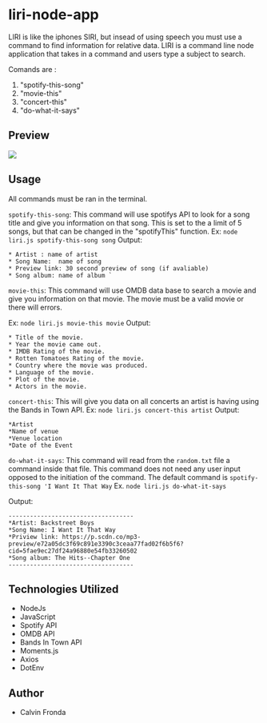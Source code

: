 # liri-node-app

LIRI is like the iphones SIRI, but insead of using speech you must use a command to find information for relative data. LIRI is a command line node application that takes in a command and users type a subject to search. 

Comands are :
1.  "spotify-this-song"
2.  "movie-this"
3.  "concert-this"
4.  "do-what-it-says"

## Preview
![ ](liriapp.gif)

## Usage
All commands must be ran in the terminal. 

`spotify-this-song`: This command will use spotifys API to look for a song title and give you  information on that song. This is set to the a limit of 5 songs, but that can be changed in the "spotifyThis" function. 
Ex: `node liri.js spotify-this-song song`
Output: 
```
* Artist : name of artist
* Song Name:  name of song
* Preview link: 30 second preview of song (if avaliable)
* Song album: name of album `
```
`movie-this`: This command will use OMDB data base to search a movie and give you  information on that movie. The movie must be a valid movie or there will errors. 

Ex: `node liri.js movie-this movie`
Output: 
```
* Title of the movie.
* Year the movie came out.
* IMDB Rating of the movie.
* Rotten Tomatoes Rating of the movie.
* Country where the movie was produced.
* Language of the movie.
* Plot of the movie.
* Actors in the movie.
```

`concert-this`: This will give you data on all concerts an artist is having using the Bands in Town API. 
Ex: `node liri.js concert-this artist`
Output:
```
*Artist
*Name of venue
*Venue location 
*Date of the Event
```

`do-what-it-says`: This command will read from the `random.txt` file a command inside that file. This command does not need any user input opposed to the initiation of the command. The default command is `spotify-this-song 'I Want It That Way`
Ex. `node liri.js do-what-it-says`

Output:
```
-----------------------------------
*Artist: Backstreet Boys
*Song Name: I Want It That Way
*Priview link: https://p.scdn.co/mp3-preview/e72a05dc3f69c891e3390c3ceaa77fad02f6b5f6?cid=5fae9ec27df24a96880e54fb33260502
*Song album: The Hits--Chapter One
-----------------------------------
```
## Technologies Utilized

*   NodeJs
*   JavaScript
*   Spotify API
*   OMDB API
*   Bands In Town API
*   Moments.js
*   Axios
*   DotEnv

## Author
*   Calvin Fronda
